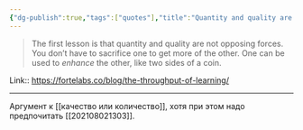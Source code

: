 ```yaml
---
{"dg-publish":true,"tags":["quotes"],"title":"Quantity and quality are not opposing forces","date":"2021-08-03T23:31:00+03:00","modified_at":"2022-06-07T09:18:47+03:00","permalink":"/quotes/202108032331/","dgHomeLink":false,"dgPassFrontmatter":true}
---
```



> The first lesson is that quantity and quality are not opposing forces. You don’t have to sacrifice one to get more of the other. One can be used to _enhance_ the other, like two sides of a coin.

Link:: https://fortelabs.co/blog/the-throughput-of-learning/

---

Аргумент к [[качество или количество]], хотя при этом надо предпочитать [[202108021303]].
